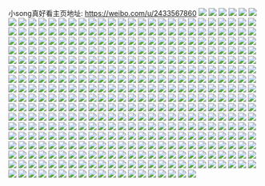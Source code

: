 小song真好看主页地址: https://weibo.com/u/2433567860 
![](https://wx4.sinaimg.cn/mw2000/910d4c74ly1h8vghjo3ozj20rp1dawn3.jpg) 
![](https://wx4.sinaimg.cn/mw2000/910d4c74ly1h8qt85nwzyj20yi22oqjt.jpg) 
![](https://wx4.sinaimg.cn/mw2000/910d4c74ly1h8hwy45hj5j22c03407wi.jpg) 
![](https://wx4.sinaimg.cn/mw2000/910d4c74ly1h8hwy50nb2j20u01hc7ib.jpg) 
![](https://wx4.sinaimg.cn/mw2000/910d4c74ly1h8hwy5wkp2j21ve2c07wh.jpg) 
![](https://wx4.sinaimg.cn/mw2000/910d4c74ly1h8hwy6nzyzj20u00u0tga.jpg) 
![](https://wx4.sinaimg.cn/mw2000/910d4c74ly1h89kej39gbj20u0140dqr.jpg) 
![](https://wx4.sinaimg.cn/mw2000/910d4c74ly1h89kejal6kj20u0140tkk.jpg) 
![](https://wx4.sinaimg.cn/mw2000/910d4c74ly1h89keinfu1j20tl0tlah4.jpg) 
![](https://wx4.sinaimg.cn/mw2000/910d4c74ly1h89keke8xaj20u00u078v.jpg) 
![](https://wx4.sinaimg.cn/mw2000/910d4c74ly1h89kel6mo1j20u01hcn7g.jpg) 
![](https://wx4.sinaimg.cn/mw2000/910d4c74ly1h89kekmgkkj20u0140qbp.jpg) 
![](https://wx4.sinaimg.cn/mw2000/910d4c74ly1h7t28ml4y3j21o02804qq.jpg) 
![](https://wx4.sinaimg.cn/mw2000/910d4c74ly1h7t28srlpij20x2183tgr.jpg) 
![](https://wx4.sinaimg.cn/mw2000/910d4c74ly1h7t28s87smj21011c1468.jpg) 
![](https://wx4.sinaimg.cn/mw2000/910d4c74ly1h6p0m0nxblj23402c0npe.jpg) 
![](https://wx4.sinaimg.cn/mw2000/910d4c74ly1h6p0mqz7sxj21o028044u.jpg) 
![](https://wx4.sinaimg.cn/mw2000/910d4c74ly1h6p0m3nf2zj22801o0khs.jpg) 
![](https://wx4.sinaimg.cn/mw2000/910d4c74ly1h6p0mev2v3j22802807wi.jpg) 
![](https://wx4.sinaimg.cn/mw2000/910d4c74ly1h6p0mlekmcj228028011l.jpg) 
![](https://wx4.sinaimg.cn/mw2000/910d4c74ly1h6p0p1eeflj2280280hdt.jpg) 
![](https://wx4.sinaimg.cn/mw2000/910d4c74ly1h6p0m26n54j22801o0gqh.jpg) 
![](https://wx4.sinaimg.cn/mw2000/910d4c74ly1h6p0q78rivj22801o0h10.jpg) 
![](https://wx4.sinaimg.cn/mw2000/910d4c74ly1h6p0lxyxbgj21zl1k07al.jpg) 
![](https://wx4.sinaimg.cn/mw2000/910d4c74ly1h6mr8j7i2yj23402c0qv6.jpg) 
![](https://wx4.sinaimg.cn/mw2000/910d4c74ly1h6mr8odmo3j23402c010b.jpg) 
![](https://wx4.sinaimg.cn/mw2000/910d4c74ly1h6mr8vpo0pj23402c0hdu.jpg) 
![](https://wx4.sinaimg.cn/mw2000/910d4c74ly1h6mr91i1fwj23402c07wi.jpg) 
![](https://wx4.sinaimg.cn/mw2000/910d4c74ly1h6mr9f8w2xj23402c0npe.jpg) 
![](https://wx4.sinaimg.cn/mw2000/910d4c74ly1h68qgdcmi9j21o0280kc5.jpg) 
![](https://wx4.sinaimg.cn/mw2000/910d4c74ly1h68qghb5e4j21o02801kx.jpg) 
![](https://wx4.sinaimg.cn/mw2000/910d4c74ly1h68qgmqb9mj21o0280q8e.jpg) 
![](https://wx4.sinaimg.cn/mw2000/910d4c74ly1h68qgcb8xcj20zk0zk13h.jpg) 
![](https://wx4.sinaimg.cn/mw2000/910d4c74ly1h6627ulrw9j21hc0u010m.jpg) 
![](https://wx4.sinaimg.cn/mw2000/910d4c74ly1h57t1ju9uaj20u0140wl4.jpg) 
![](https://wx4.sinaimg.cn/mw2000/910d4c74ly1h57t1l9qdyj20u014046s.jpg) 
![](https://wx4.sinaimg.cn/mw2000/910d4c74ly1h4r1t93vgfj21o01o0u0x.jpg) 
![](https://wx4.sinaimg.cn/mw2000/910d4c74ly1h4r1ta7v7vj21o0280hdt.jpg) 
![](https://wx4.sinaimg.cn/mw2000/910d4c74ly1h437hrrmp3j21400u07d6.jpg) 
![](https://wx4.sinaimg.cn/mw2000/910d4c74ly1h437hs5qj0j20u01hc7dr.jpg) 
![](https://wx4.sinaimg.cn/mw2000/910d4c74ly1h3xdksoufgj22c0340npe.jpg) 
![](https://wx4.sinaimg.cn/mw2000/910d4c74ly1h3xdku52jgj22c0340kjm.jpg) 
![](https://wx4.sinaimg.cn/mw2000/910d4c74ly1h3xdkun2k0j20pv0qddnu.jpg) 
![](https://wx4.sinaimg.cn/mw2000/910d4c74ly1h3xdkrd14oj223y35sx6r.jpg) 
![](https://wx4.sinaimg.cn/mw2000/910d4c74ly1h3mw8ogt7rj20u0140n5y.jpg) 
![](https://wx4.sinaimg.cn/mw2000/910d4c74ly1h3mw8oq6gjj20u0140gv0.jpg) 
![](https://wx4.sinaimg.cn/mw2000/910d4c74ly1h3mw8oxd0jj20u0140qbu.jpg) 
![](https://wx4.sinaimg.cn/mw2000/910d4c74ly1h3mw8p5t2cj20u0140grd.jpg) 
![](https://wx4.sinaimg.cn/mw2000/910d4c74ly1h3kp5egrpaj20u0140q7d.jpg) 
![](https://wx4.sinaimg.cn/mw2000/910d4c74ly1h3kp5eung2j20u00u0769.jpg) 
![](https://wx4.sinaimg.cn/mw2000/910d4c74ly1h2p83g5lqtj20tz17l438.jpg) 
![](https://wx4.sinaimg.cn/mw2000/910d4c74ly1h2bwr438taj22bu3407gb.jpg) 
![](https://wx4.sinaimg.cn/mw2000/910d4c74ly1h254oos4ajj20yi14u416.jpg) 
![](https://wx4.sinaimg.cn/mw2000/910d4c74ly1h225rk61o6j23402c0qv6.jpg) 
![](https://wx4.sinaimg.cn/mw2000/910d4c74ly1h225rlr8vjj22c0340b2b.jpg) 
![](https://wx4.sinaimg.cn/mw2000/910d4c74ly1h225rmwz9fj20u01hcnfe.jpg) 
![](https://wx4.sinaimg.cn/mw2000/910d4c74ly1h225rixmz3j20ne15kk1i.jpg) 
![](https://wx4.sinaimg.cn/mw2000/910d4c74ly1h1xfdlxwdaj20u01hcn5x.jpg) 
![](https://wx4.sinaimg.cn/mw2000/910d4c74ly1h1xfdw4k41j20tz0szteu.jpg) 
![](https://wx4.sinaimg.cn/mw2000/910d4c74ly1h1wpronq53j22by340x6p.jpg) 
![](https://wx4.sinaimg.cn/mw2000/910d4c74ly1h1wprq81agj22c0340u0x.jpg) 
![](https://wx4.sinaimg.cn/mw2000/910d4c74ly1h1wprt1hz9j22bz33xx6p.jpg) 
![](https://wx4.sinaimg.cn/mw2000/910d4c74ly1h1wprrxgdgj22c0340e83.jpg) 
![](https://wx4.sinaimg.cn/mw2000/910d4c74ly1h1unkgn3suj20jw0jwq41.jpg) 
![](https://wx4.sinaimg.cn/mw2000/910d4c74ly1h1qre9sklgj21o0280kjl.jpg) 
![](https://wx4.sinaimg.cn/mw2000/910d4c74ly1h1qreamoavj21o02807wh.jpg) 
![](https://wx4.sinaimg.cn/mw2000/910d4c74ly1h1qreb7r6tj21o02807wh.jpg) 
![](https://wx4.sinaimg.cn/mw2000/910d4c74ly1h1qrebsyy5j21o0280b29.jpg) 
![](https://wx4.sinaimg.cn/mw2000/910d4c74ly1h1qreckh3ij21o02807wh.jpg) 
![](https://wx4.sinaimg.cn/mw2000/910d4c74ly1h1qre92vkuj20zk0k0wjz.jpg) 
![](https://wx4.sinaimg.cn/mw2000/910d4c74ly1h1nnp6yy5aj20u01hc7ff.jpg) 
![](https://wx4.sinaimg.cn/mw2000/910d4c74ly1h1nnp7kvfij20tg1gck0q.jpg) 
![](https://wx4.sinaimg.cn/mw2000/910d4c74ly1h1nnp81bvej20u01hcwmu.jpg) 
![](https://wx4.sinaimg.cn/mw2000/910d4c74ly1h1nnp6lbznj20u01437bf.jpg) 
![](https://wx4.sinaimg.cn/mw2000/910d4c74ly1h1kygaswfgj22c02c0b29.jpg) 
![](https://wx4.sinaimg.cn/mw2000/910d4c74ly1h1hg98zqvfj21o0280b2a.jpg) 
![](https://wx4.sinaimg.cn/mw2000/910d4c74ly1h1hge8jkprj21o01o0axg.jpg) 
![](https://wx4.sinaimg.cn/mw2000/910d4c74ly1h105vzilg5j20yi22okjl.jpg) 
![](https://wx4.sinaimg.cn/mw2000/910d4c74ly1h105vxio72j20yi22okjl.jpg) 
![](https://wx4.sinaimg.cn/mw2000/910d4c74ly1h105yr6o29j20u01hcqcp.jpg) 
![](https://wx4.sinaimg.cn/mw2000/910d4c74ly1h0dzn3soalj20u01hcwlw.jpg) 
![](https://wx4.sinaimg.cn/mw2000/910d4c74ly1h0dzn390wzj21kw16o4qp.jpg) 
![](https://wx4.sinaimg.cn/mw2000/910d4c74ly1h0dzn6f1plj22hl340npe.jpg) 
![](https://wx4.sinaimg.cn/mw2000/910d4c74ly1h0dzn14go2j21ld2v2tty.jpg) 
![](https://wx4.sinaimg.cn/mw2000/910d4c74ly1gxchm1k0tmj21o0280e81.jpg) 
![](https://wx4.sinaimg.cn/mw2000/910d4c74ly1gxchm369imj21o0280b29.jpg) 
![](https://wx4.sinaimg.cn/mw2000/910d4c74ly1gxchm56lexj21o0280hdt.jpg) 
![](https://wx4.sinaimg.cn/mw2000/910d4c74ly1gxchmd22qmj22c02vze84.jpg) 
![](https://wx4.sinaimg.cn/mw2000/910d4c74ly1gwsjons0ngj21o0280kjl.jpg) 
![](https://wx4.sinaimg.cn/mw2000/910d4c74ly1gwsjop01k3j20n70iotbb.jpg) 
![](https://wx4.sinaimg.cn/mw2000/910d4c74ly1gwsjoymoofj21o0280x6p.jpg) 
![](https://wx4.sinaimg.cn/mw2000/910d4c74ly1gwsjp9besaj21o02804qq.jpg) 
![](https://wx4.sinaimg.cn/mw2000/910d4c74ly1gwsjogm2bjj21122d1qhy.jpg) 
![](https://wx4.sinaimg.cn/mw2000/910d4c74ly1gwrma60vw2j22c03407sg.jpg) 
![](https://wx4.sinaimg.cn/mw2000/910d4c74ly1gwn5o3jngjj22c0340hdu.jpg) 
![](https://wx4.sinaimg.cn/mw2000/910d4c74ly1gwn5ohj27fj23402c0x6q.jpg) 
![](https://wx4.sinaimg.cn/mw2000/910d4c74ly1gwn5own6hij20mi0u0th6.jpg) 
![](https://wx4.sinaimg.cn/mw2000/910d4c74ly1gwn5oejqcpj22c0340npg.jpg) 
![](https://wx4.sinaimg.cn/mw2000/910d4c74ly1gwn5o0co6hj22c0340x6s.jpg) 
![](https://wx4.sinaimg.cn/mw2000/910d4c74ly1gwn5o87xobj22c0340x6r.jpg) 
![](https://wx4.sinaimg.cn/mw2000/910d4c74ly1gwkalrrkd5j20u0140453.jpg) 
![](https://wx4.sinaimg.cn/mw2000/910d4c74ly1gwa37vy91hj21o0280u0x.jpg) 
![](https://wx4.sinaimg.cn/mw2000/910d4c74ly1gwa37y3vr2j21o0280e81.jpg) 
![](https://wx4.sinaimg.cn/mw2000/910d4c74ly1gw5kp0nadzj23402c0npe.jpg) 
![](https://wx4.sinaimg.cn/mw2000/910d4c74ly1gw0tajjpo0j21c61ehkb2.jpg) 
![](https://wx4.sinaimg.cn/mw2000/910d4c74ly1gvyooj9xz1j23402byhdw.jpg) 
![](https://wx4.sinaimg.cn/mw2000/910d4c74ly1gvyooeo2xtj21400u0do6.jpg) 
![](https://wx4.sinaimg.cn/mw2000/910d4c74ly1gvyootm2dbj21ae1cix0s.jpg) 
![](https://wx4.sinaimg.cn/mw2000/910d4c74ly1gvyoosx2esj22dc1jkx6p.jpg) 
![](https://wx4.sinaimg.cn/mw2000/910d4c74ly1gvyoomftz9j23401r0npe.jpg) 
![](https://wx4.sinaimg.cn/mw2000/910d4c74ly1gvyoor10hgj21r03404qq.jpg) 
![](https://wx4.sinaimg.cn/mw2000/002EH0awly1gvjf8z4c6cj61400u0jy402.jpg) 
![](https://wx4.sinaimg.cn/mw2000/002EH0awly1gvjf8zmacyj61400u0tis02.jpg) 
![](https://wx4.sinaimg.cn/mw2000/002EH0awgy1guv8wsorvuj637k4tcqv902.jpg) 
![](https://wx4.sinaimg.cn/mw2000/002EH0awgy1guv8wwd53kj637k4tce8402.jpg) 
![](https://wx4.sinaimg.cn/mw2000/002EH0awgy1guv5n2q2nlj634022onpd02.jpg) 
![](https://wx4.sinaimg.cn/mw2000/002EH0awgy1guv5n3sqx7j634022onpe02.jpg) 
![](https://wx4.sinaimg.cn/mw2000/002EH0awly1gut1ibnr02j63402c0u0x02.jpg) 
![](https://wx4.sinaimg.cn/mw2000/002EH0awly1gut1ift52jj62c0340b2902.jpg) 
![](https://wx4.sinaimg.cn/mw2000/910d4c74ly1gupv9kfzufj2280280b2b.jpg) 
![](https://wx4.sinaimg.cn/mw2000/002EH0awly1gupv9y1ec7j62c03407wi02.jpg) 
![](https://wx4.sinaimg.cn/mw2000/002EH0awly1gupv9r1u7ej61fg1wie8202.jpg) 
![](https://wx4.sinaimg.cn/mw2000/002EH0awly1gupv9sjunwj61ky35su0402.jpg) 
![](https://wx4.sinaimg.cn/mw2000/002EH0awly1guijjv56y4j60u01407db02.jpg) 
![](https://wx4.sinaimg.cn/mw2000/002EH0awly1guhn9scqafj61900u0wqm02.jpg) 
![](https://wx4.sinaimg.cn/mw2000/002EH0awly1guhn9yomdxj61900u0wqt02.jpg) 
![](https://wx4.sinaimg.cn/mw2000/002EH0awly1guhn9p7yl5j63402c07wi02.jpg) 
![](https://wx4.sinaimg.cn/mw2000/910d4c74ly1guhn9qz773j23402c0hdt.jpg) 
![](https://wx4.sinaimg.cn/mw2000/002EH0awly1guahwuhv12j60u0140n4x02.jpg) 
![](https://wx4.sinaimg.cn/mw2000/002EH0awly1guahwuvykhj61400u0n2902.jpg) 
![](https://wx4.sinaimg.cn/mw2000/002EH0awly1guahwtyicnj60u0140ths02.jpg) 
![](https://wx4.sinaimg.cn/mw2000/910d4c74ly1gtyixikjxvj20u01hcgwx.jpg) 
![](https://wx4.sinaimg.cn/mw2000/910d4c74ly1gtnblgiqvgj21oq280b29.jpg) 
![](https://wx4.sinaimg.cn/mw2000/910d4c74ly1gtnbljb6xzj21o02801ky.jpg) 
![](https://wx4.sinaimg.cn/mw2000/910d4c74ly1gshscg9bwhj20u0140gtu.jpg) 
![](https://wx4.sinaimg.cn/mw2000/910d4c74ly1gshsce8axrj20u014047k.jpg) 
![](https://wx4.sinaimg.cn/mw2000/910d4c74ly1gshscfwk7yj21u0280e81.jpg) 
![](https://wx4.sinaimg.cn/mw2000/910d4c74ly1gsfsmpaq50j20u00u0dyg.jpg) 
![](https://wx4.sinaimg.cn/mw2000/910d4c74ly1gsfsmr7867j21o0280x6t.jpg) 
![](https://wx4.sinaimg.cn/mw2000/910d4c74ly1gsfsmocn6dj22c03404qs.jpg) 
![](https://wx4.sinaimg.cn/mw2000/910d4c74ly1gsfsmruqdhj22801o0b29.jpg) 
![](https://wx4.sinaimg.cn/mw2000/910d4c74ly1gs770ez7avj23402c04r1.jpg) 
![](https://wx4.sinaimg.cn/mw2000/910d4c74ly1gs7705j4xhj22c0340he1.jpg) 
![](https://wx4.sinaimg.cn/mw2000/910d4c74ly1gs77001i1ej22c03407wk.jpg) 
![](https://wx4.sinaimg.cn/mw2000/910d4c74ly1gs7701q6wcj22c03404qr.jpg) 
![](https://wx4.sinaimg.cn/mw2000/910d4c74ly1gs770892yqj22c0340e83.jpg) 
![](https://wx4.sinaimg.cn/mw2000/910d4c74ly1gs770gxcjsj22c03407wj.jpg) 
![](https://wx4.sinaimg.cn/mw2000/910d4c74ly1gq0kijmmtnj22801o0qv5.jpg) 
![](https://wx4.sinaimg.cn/mw2000/910d4c74ly1gq0kikn2wqj210j186tgy.jpg) 
![](https://wx4.sinaimg.cn/mw2000/910d4c74ly1gq0kilm8lvj23402c0qv5.jpg) 
![](https://wx4.sinaimg.cn/mw2000/910d4c74ly1gq0kiosj8nj22c0340qv8.jpg) 
![](https://wx4.sinaimg.cn/mw2000/910d4c74ly1gpq6z6vx68j223u35snij.jpg) 
![](https://wx4.sinaimg.cn/mw2000/910d4c74ly1gpq6z6eatoj223u35sh7d.jpg) 
![](https://wx4.sinaimg.cn/mw2000/910d4c74ly1gp2hny1522j20tz0tstgn.jpg) 
![](https://wx4.sinaimg.cn/mw2000/910d4c74ly1gp2hnydzlyj20tz0ugwoh.jpg) 
![](https://wx4.sinaimg.cn/mw2000/910d4c74ly1gp2hnyxwcaj20pm11ngup.jpg) 
![](https://wx4.sinaimg.cn/mw2000/910d4c74ly1gp2hnvrja0j21400u0at7.jpg) 
![](https://wx4.sinaimg.cn/mw2000/910d4c74ly1gp2hnvab16j20u0140grt.jpg) 
![](https://wx4.sinaimg.cn/mw2000/910d4c74ly1gp2hnw9ah7j21400u0ttu.jpg) 
![](https://wx4.sinaimg.cn/mw2000/910d4c74ly1gp2hpnksccj21900u0afk.jpg) 
![](https://wx4.sinaimg.cn/mw2000/910d4c74ly1gp2hrstqexj21900u0qah.jpg) 
![](https://wx4.sinaimg.cn/mw2000/910d4c74ly1gp2htaaj3yj21400u0dug.jpg) 
![](https://wx4.sinaimg.cn/mw2000/910d4c74ly1gmdagko60pj21s02dchdt.jpg) 
![](https://wx4.sinaimg.cn/mw2000/910d4c74ly1gmdagj7dmwj225y1qwkjl.jpg) 
![](https://wx4.sinaimg.cn/mw2000/910d4c74ly1gmdaglwjyej21s02dce81.jpg) 
![](https://wx4.sinaimg.cn/mw2000/910d4c74ly1gmdagmd2krj20yi0ze140.jpg) 
![](https://wx4.sinaimg.cn/mw2000/910d4c74ly1ghlvg9ih5rj21z41hcb2a.jpg) 
![](https://wx4.sinaimg.cn/mw2000/910d4c74ly1ghlvgavn11j21z41hckjm.jpg) 
![](https://wx4.sinaimg.cn/mw2000/910d4c74ly1ghlvgc4y2rj21z41hckjm.jpg) 
![](https://wx4.sinaimg.cn/mw2000/910d4c74ly1ghlvge2dplj21z41hckjm.jpg) 
![](https://wx4.sinaimg.cn/mw2000/910d4c74ly1gh4qx0bltoj21q91q9dso.jpg) 
![](https://wx4.sinaimg.cn/mw2000/910d4c74ly1ggwov3zkeqj22801o0kjl.jpg) 
![](https://wx4.sinaimg.cn/mw2000/910d4c74ly1ge8qs3awn6j21ie20inpd.jpg) 
![](https://wx4.sinaimg.cn/mw2000/910d4c74ly1ge8qs5wmlaj21ix218u0y.jpg) 
![](https://wx4.sinaimg.cn/mw2000/910d4c74ly1ge8qs0s13oj21o0280b2b.jpg) 
![](https://wx4.sinaimg.cn/mw2000/910d4c74ly1ge8qs7xu1gj21iu216qv5.jpg) 
![](https://wx4.sinaimg.cn/mw2000/910d4c74ly1gdsjinfl5fj22c0340u0x.jpg) 
![](https://wx4.sinaimg.cn/mw2000/910d4c74ly1gdsjimpzo9j21a61be4qp.jpg) 
![](https://wx4.sinaimg.cn/mw2000/910d4c74ly1gdsjiow7hoj23402c0b2a.jpg) 
![](https://wx4.sinaimg.cn/mw2000/910d4c74ly1gdsjiqtga1j21u92igb29.jpg) 
![](https://wx4.sinaimg.cn/mw2000/910d4c74ly1gdsjipspn8j22c0340qv6.jpg) 
![](https://wx4.sinaimg.cn/mw2000/910d4c74ly1gdsjilvpplj21o0298kjm.jpg) 
![](https://wx4.sinaimg.cn/mw2000/910d4c74ly1gdp2sf9kbrj225s1mchdt.jpg) 
![](https://wx4.sinaimg.cn/mw2000/910d4c74ly1gdp2sdjliej21hc1z44qr.jpg) 
![](https://wx4.sinaimg.cn/mw2000/910d4c74ly1gdp2si92ppj21hc1z41kz.jpg) 
![](https://wx4.sinaimg.cn/mw2000/910d4c74ly1gdp2slsl76j21z41hc1kz.jpg) 
![](https://wx4.sinaimg.cn/mw2000/910d4c74ly1gah2yv546aj22801o0qv5.jpg) 
![](https://wx4.sinaimg.cn/mw2000/910d4c74ly1gah2yx1wezj22801o0b2a.jpg) 
![](https://wx4.sinaimg.cn/mw2000/910d4c74ly1gah2ytm1afj22801o0npe.jpg) 
![](https://wx4.sinaimg.cn/mw2000/910d4c74ly1gah2z7c5mpj21z41hcu0x.jpg) 
![](https://wx4.sinaimg.cn/mw2000/910d4c74ly1gah2zbxy93j22c02c0h0b.jpg) 
![](https://wx4.sinaimg.cn/mw2000/910d4c74ly1gah2zale46j21hc1z4npd.jpg) 
![](https://wx4.sinaimg.cn/mw2000/910d4c74ly1gah2zevonij21o0190kjm.jpg) 
![](https://wx4.sinaimg.cn/mw2000/910d4c74ly1gah2zgl2ngj21o0190kjm.jpg) 
![](https://wx4.sinaimg.cn/mw2000/910d4c74ly1gah2zhslgvj21o0190kjm.jpg) 
![](https://wx4.sinaimg.cn/mw2000/910d4c74ly1gae4h3pvpyj21z41hcqv6.jpg) 
![](https://wx4.sinaimg.cn/mw2000/910d4c74ly1gae4h4zkwxj21z41hcu0y.jpg) 
![](https://wx4.sinaimg.cn/mw2000/910d4c74ly1gae4h6d81dj21z41hcx6q.jpg) 
![](https://wx4.sinaimg.cn/mw2000/910d4c74ly1gae4h2p20mj22801o04qr.jpg) 
![](https://wx4.sinaimg.cn/mw2000/910d4c74ly1g9ododvbxmj21mb25qb29.jpg) 
![](https://wx4.sinaimg.cn/mw2000/910d4c74ly1g9odod3s0hj21fu25rb15.jpg) 
![](https://wx4.sinaimg.cn/mw2000/910d4c74ly1g9odob1xenj21o0280u0x.jpg) 
![](https://wx4.sinaimg.cn/mw2000/910d4c74ly1g9odobzihjj20tu0tdki4.jpg) 
![](https://wx4.sinaimg.cn/mw2000/910d4c74ly1g9mpm63dyzj22801o0qv6.jpg) 
![](https://wx4.sinaimg.cn/mw2000/910d4c74ly1g9mpnc842oj21o0280hdu.jpg) 
![](https://wx4.sinaimg.cn/mw2000/910d4c74ly1g9mpn8h5f5j22801o0u0y.jpg) 
![](https://wx4.sinaimg.cn/mw2000/910d4c74ly1g9mpmanblrj22801o07wi.jpg) 
![](https://wx4.sinaimg.cn/mw2000/910d4c74ly1g9mpm16h8bj21mc25sx6p.jpg) 
![](https://wx4.sinaimg.cn/mw2000/910d4c74ly1g9mpmwekt4j22801o0qv5.jpg) 
![](https://wx4.sinaimg.cn/mw2000/910d4c74ly1g9mpmywsgkj22801o0e82.jpg) 
![](https://wx4.sinaimg.cn/mw2000/910d4c74ly1g9mpn51mj1j21o0280kjn.jpg) 
![](https://wx4.sinaimg.cn/mw2000/910d4c74ly1g9mpniizxgj22801o07wi.jpg) 
![](https://wx4.sinaimg.cn/mw2000/910d4c74gy1g9gi064h5bj20io0te43v.jpg) 
![](https://wx4.sinaimg.cn/mw2000/910d4c74gy1g9ghzg071dj21hc0u0n8p.jpg) 
![](https://wx4.sinaimg.cn/mw2000/910d4c74gy1g9ghy792mbj21400u016p.jpg) 
![](https://wx4.sinaimg.cn/mw2000/910d4c74gy1g9ghy6ivj7j21400u0k4r.jpg) 
![](https://wx4.sinaimg.cn/mw2000/910d4c74gy1g961ujvsu0j22801o04qq.jpg) 
![](https://wx4.sinaimg.cn/mw2000/910d4c74gy1g961uldqksj22801o0kjm.jpg) 
![](https://wx4.sinaimg.cn/mw2000/910d4c74gy1g961umexdoj22801o0kjm.jpg) 
![](https://wx4.sinaimg.cn/mw2000/910d4c74gy1g961uiwwotj20u00u0npd.jpg) 
![](https://wx4.sinaimg.cn/mw2000/910d4c74ly1g8uxwh0txcj21o0280hdt.jpg) 
![](https://wx4.sinaimg.cn/mw2000/910d4c74ly1g8uxwi6lvqj21o02807wh.jpg) 
![](https://wx4.sinaimg.cn/mw2000/910d4c74ly1g7nqndc2vmj20u0140akk.jpg) 
![](https://wx4.sinaimg.cn/mw2000/910d4c74ly1g7nqndnfrdj20u0140qg6.jpg) 
![](https://wx4.sinaimg.cn/mw2000/910d4c74ly1g7nqne6233j20u0140k3f.jpg) 
![](https://wx4.sinaimg.cn/mw2000/910d4c74ly1g7nqncvjoej20u00tb7be.jpg) 
![](https://wx4.sinaimg.cn/mw2000/910d4c74gy1g7hunql07gj22801o0e82.jpg) 
![](https://wx4.sinaimg.cn/mw2000/910d4c74gy1g7hunns43aj22801o0hdu.jpg) 
![](https://wx4.sinaimg.cn/mw2000/910d4c74gy1g7hunp39f7j22801o0e82.jpg) 
![](https://wx4.sinaimg.cn/mw2000/910d4c74gy1g7hunr00w8j20u00ssta5.jpg) 
![](https://wx4.sinaimg.cn/mw2000/910d4c74gy1g7hunr9bnrj20u00u0gmh.jpg) 
![](https://wx4.sinaimg.cn/mw2000/910d4c74gy1g7hunrjfrej20u00u0js2.jpg) 
![](https://wx4.sinaimg.cn/mw2000/910d4c74gy1g6tkkw2510j241j2p1npe.jpg) 
![](https://wx4.sinaimg.cn/mw2000/910d4c74gy1g6tkkuf65hj22oe40m4qq.jpg) 
![](https://wx4.sinaimg.cn/mw2000/910d4c74gy1g6tkkxoefqj22tc480kjm.jpg) 
![](https://wx4.sinaimg.cn/mw2000/910d4c74gy1g6tkkz8d9oj22tc480npe.jpg) 
![](https://wx4.sinaimg.cn/mw2000/910d4c74ly1g4snirhkydj226i26i4jj.jpg) 
![](https://wx4.sinaimg.cn/mw2000/910d4c74ly1g4sniqsv4ej20rs15ok0k.jpg) 
![](https://wx4.sinaimg.cn/mw2000/910d4c74ly1g4snit1yerj21s32o54qq.jpg) 
![](https://wx4.sinaimg.cn/mw2000/910d4c74ly1g4sniuyhxoj21s32o5npe.jpg) 
![](https://wx4.sinaimg.cn/mw2000/910d4c74gy1g3z7j7lctvj20go0cit9x.jpg) 
![](https://wx4.sinaimg.cn/mw2000/910d4c74gy1g3xpml0m54j20ew0di758.jpg) 
![](https://wx4.sinaimg.cn/mw2000/910d4c74gy1g3ep8e95d8j21oh1nu7vc.jpg) 
![](https://wx4.sinaimg.cn/mw2000/910d4c74gy1g3ep8esdpsj21ud1sk1kx.jpg) 
![](https://wx4.sinaimg.cn/mw2000/910d4c74gy1g3bl2srm9vj21o0280qv5.jpg) 
![](https://wx4.sinaimg.cn/mw2000/910d4c74gy1g3bl2vhe7ej21lu2544qq.jpg) 
![](https://wx4.sinaimg.cn/mw2000/910d4c74gy1g2yx5aszp7j21400u0ar4.jpg) 
![](https://wx4.sinaimg.cn/mw2000/910d4c74gy1g2yx4bqky0j21400u0dkg.jpg) 
![](https://wx4.sinaimg.cn/mw2000/910d4c74gy1g2yx4aedndj21hc0u0wxn.jpg) 
![](https://wx4.sinaimg.cn/mw2000/910d4c74gy1g2yx4ddjdoj20u00u0q7b.jpg) 
![](https://wx4.sinaimg.cn/mw2000/910d4c74gy1g2yxcim4pzj20u00vbal0.jpg) 
![](https://wx4.sinaimg.cn/mw2000/910d4c74gy1g2yx69gb52j20u00u0wik.jpg) 
![](https://wx4.sinaimg.cn/mw2000/910d4c74gy1g2yx5sbk8xj21400u0n4e.jpg) 
![](https://wx4.sinaimg.cn/mw2000/910d4c74gy1g2yx42gzmyj20u04zxkjl.jpg) 
![](https://wx4.sinaimg.cn/mw2000/910d4c74gy1g2yx609oo5j20u00u0n2q.jpg) 
![](https://wx4.sinaimg.cn/mw2000/910d4c74gy1g22d1dqvy0j20xj1hdax8.jpg) 
![](https://wx4.sinaimg.cn/mw2000/910d4c74gy1g22d1des43j21nu1nuu0x.jpg) 
![](https://wx4.sinaimg.cn/mw2000/910d4c74gy1g1zyxxse3mj21b11n24ay.jpg) 
![](https://wx4.sinaimg.cn/mw2000/910d4c74gy1g1zyxydnb3j21o02801ky.jpg) 
![](https://wx4.sinaimg.cn/mw2000/910d4c74gy1g1zyyg91fgj20k00jjwhd.jpg) 
![](https://wx4.sinaimg.cn/mw2000/910d4c74gy1g1m9mxo6qbj21c01vzhdt.jpg) 
![](https://wx4.sinaimg.cn/mw2000/910d4c74gy1g1m9my7b2ij21bz1vzhdt.jpg) 
![](https://wx4.sinaimg.cn/mw2000/910d4c74gy1g1d5hjytrcj22c03407wh.jpg) 
![](https://wx4.sinaimg.cn/mw2000/910d4c74gy1g1d5hg0hn2j21hc0u0aq3.jpg) 
![](https://wx4.sinaimg.cn/mw2000/910d4c74gy1g1d5hh3j48j22c02c0npd.jpg) 
![](https://wx4.sinaimg.cn/mw2000/910d4c74gy1g1d5giw4bij21d92yo1ky.jpg) 
![](https://wx4.sinaimg.cn/mw2000/910d4c74gy1g1d5ggp8qqj21e037fkjl.jpg) 
![](https://wx4.sinaimg.cn/mw2000/910d4c74gy1g1d5gjpktkj21d92yokjm.jpg) 
![](https://wx4.sinaimg.cn/mw2000/910d4c74gy1g1d5ghvhcmj21e03wl1kz.jpg) 
![](https://wx4.sinaimg.cn/mw2000/910d4c74gy1g1d5hivmb2j22c02c0u0x.jpg) 
![](https://wx4.sinaimg.cn/mw2000/910d4c74gy1g1d5gh6dbrj21e03wlu0x.jpg) 
![](https://wx4.sinaimg.cn/mw2000/910d4c74gy1g19dggsafbj21o027vkin.jpg) 
![](https://wx4.sinaimg.cn/mw2000/910d4c74gy1g19dgg28n4j21o027vx2p.jpg) 
![](https://wx4.sinaimg.cn/mw2000/910d4c74gy1g19dghnuybj21o027v1kx.jpg) 
![](https://wx4.sinaimg.cn/mw2000/910d4c74gy1g19dgif3zmj20u00u0ag4.jpg) 
![](https://wx4.sinaimg.cn/mw2000/910d4c74gy1g1075r9sqqj21o027vhdt.jpg) 
![](https://wx4.sinaimg.cn/mw2000/910d4c74gy1g1075rtghqj21o027vhdt.jpg) 
![](https://wx4.sinaimg.cn/mw2000/910d4c74gy1g1075qp7byj21o027vhdt.jpg) 
![](https://wx4.sinaimg.cn/mw2000/910d4c74gy1g1075so1dgj21o027uu0x.jpg) 
![](https://wx4.sinaimg.cn/mw2000/910d4c74ly1g0noyxznzej20u01934br.jpg) 
![](https://wx4.sinaimg.cn/mw2000/910d4c74ly1g0nnv3jyzzj21400u0drg.jpg) 
![](https://wx4.sinaimg.cn/mw2000/910d4c74ly1g0nnv2zdqsj21400u0q9p.jpg) 
![](https://wx4.sinaimg.cn/mw2000/910d4c74ly1g0nnv3adj4j21400u0wky.jpg) 
![](https://wx4.sinaimg.cn/mw2000/910d4c74ly1g0nnv2p8bgj20u0280at8.jpg) 
![](https://wx4.sinaimg.cn/mw2000/910d4c74ly1g0nnv44c9rj20u0190ahf.jpg) 
![](https://wx4.sinaimg.cn/mw2000/910d4c74ly1g0mwrrffh1j21900u07am.jpg) 
![](https://wx4.sinaimg.cn/mw2000/910d4c74ly1g0mwr4ap5ej20on0p842t.jpg) 
![](https://wx4.sinaimg.cn/mw2000/910d4c74ly1g0mwrvcm3yj21400u0n7d.jpg) 
![](https://wx4.sinaimg.cn/mw2000/910d4c74ly1g0mwrq6ngvj20u0140ala.jpg) 
![](https://wx4.sinaimg.cn/mw2000/910d4c74ly1g0mwrtf25kj213x0u0wp7.jpg) 
![](https://wx4.sinaimg.cn/mw2000/910d4c74ly1g0mwrqmu32j21400u07e5.jpg) 
![](https://wx4.sinaimg.cn/mw2000/910d4c74ly1g0mwr2fu4hj20u0140wna.jpg) 
![](https://wx4.sinaimg.cn/mw2000/910d4c74ly1g0mwuh0k89j20u03iu7wh.jpg) 
![](https://wx4.sinaimg.cn/mw2000/910d4c74ly1g0mwrxpdm8j21400u0151.jpg) 
![](https://wx4.sinaimg.cn/mw2000/910d4c74ly1fzw08yoc9gj21z41hfe82.jpg) 
![](https://wx4.sinaimg.cn/mw2000/910d4c74ly1fzw09031yzj21z41hf7wi.jpg) 
![](https://wx4.sinaimg.cn/mw2000/910d4c74ly1fzw091ub2yj21z41hf7wi.jpg) 
![](https://wx4.sinaimg.cn/mw2000/910d4c74ly1fzw08x4izrj21hf1z4b2a.jpg) 
![](https://wx4.sinaimg.cn/mw2000/910d4c74ly1fz2x7f6ucbj20rs15onap.jpg) 
![](https://wx4.sinaimg.cn/mw2000/910d4c74ly1fz2x7fv042j20ty13sgu6.jpg) 
![](https://wx4.sinaimg.cn/mw2000/910d4c74ly1fz2x7gd4dgj20ty10c7bl.jpg) 
![](https://wx4.sinaimg.cn/mw2000/910d4c74ly1fz2x7g4rjmj20ty14in6o.jpg) 
![](https://wx4.sinaimg.cn/mw2000/910d4c74ly1fz0s6ycamdj227z1o0npd.jpg) 
![](https://wx4.sinaimg.cn/mw2000/910d4c74ly1fz0s6zsyjdj215o1jk7wh.jpg) 
![](https://wx4.sinaimg.cn/mw2000/910d4c74ly1fz0s7b4zmtj227v1o0b29.jpg) 
![](https://wx4.sinaimg.cn/mw2000/910d4c74ly1fz0s74jpz9j21jk15oqv5.jpg) 
![](https://wx4.sinaimg.cn/mw2000/910d4c74ly1fz0s7adr0cj23282aob2a.jpg) 
![](https://wx4.sinaimg.cn/mw2000/910d4c74ly1fz0s6s5hmvj21jk15o7wh.jpg) 
![](https://wx4.sinaimg.cn/mw2000/910d4c74ly1fz0s7by5duj227z1o0x6p.jpg) 
![](https://wx4.sinaimg.cn/mw2000/910d4c74ly1fz0s7cajvcj213513twr5.jpg) 
![](https://wx4.sinaimg.cn/mw2000/910d4c74ly1fz0s7dceeej227z1o0kjl.jpg) 
![](https://wx4.sinaimg.cn/mw2000/910d4c74ly1fyyk81cfhjj227v1o0hdt.jpg) 
![](https://wx4.sinaimg.cn/mw2000/910d4c74ly1fyyk7z7tfcj227z1o04qq.jpg) 
![](https://wx4.sinaimg.cn/mw2000/910d4c74ly1fyyk82j7oij20u00u0q9w.jpg) 
![](https://wx4.sinaimg.cn/mw2000/910d4c74ly1fyyk83ypxrj227v1o0qv5.jpg) 
![](https://wx4.sinaimg.cn/mw2000/910d4c74ly1fyw6a708s0j20qp0zitgo.jpg) 
![](https://wx4.sinaimg.cn/mw2000/910d4c74ly1fyw6a6ter2j20qp0zijz4.jpg) 
![](https://wx4.sinaimg.cn/mw2000/910d4c74ly1fyw6a7ck4xj20zi0qpwmo.jpg) 
![](https://wx4.sinaimg.cn/mw2000/910d4c74ly1fyw6a7y4p4j215k0qo7hd.jpg) 
![](https://wx4.sinaimg.cn/mw2000/910d4c74ly1fyj9vo5iogj20qp0zkgv4.jpg) 
![](https://wx4.sinaimg.cn/mw2000/910d4c74ly1fyj9vnizk5j20qp0zk7cw.jpg) 
![](https://wx4.sinaimg.cn/mw2000/910d4c74ly1fyj9vnuprij20qp0zkwoz.jpg) 
![](https://wx4.sinaimg.cn/mw2000/910d4c74ly1fyj9voitvdj20zk0qpaj6.jpg) 
![](https://wx4.sinaimg.cn/mw2000/910d4c74ly1fygn74lwi4j21o0280qv6.jpg) 
![](https://wx4.sinaimg.cn/mw2000/910d4c74ly1fygn71mvy4j21o0280qv6.jpg) 
![](https://wx4.sinaimg.cn/mw2000/910d4c74ly1fygn76qqasj21o02807wi.jpg) 
![](https://wx4.sinaimg.cn/mw2000/910d4c74ly1fygn78yd4zj21o0280x6p.jpg) 
![](https://wx4.sinaimg.cn/mw2000/910d4c74ly1fygn8ny530j22c02c0nmw.jpg) 
![](https://wx4.sinaimg.cn/mw2000/910d4c74ly1fygn7mkcc6j22c0340e83.jpg) 
![](https://wx4.sinaimg.cn/mw2000/910d4c74ly1fygn7e03r7j22c02c04qp.jpg) 
![](https://wx4.sinaimg.cn/mw2000/910d4c74ly1fygn7g2a4gj23402c0b29.jpg) 
![](https://wx4.sinaimg.cn/mw2000/910d4c74ly1fygn7jeoh5j22c0340qv6.jpg) 
![](https://wx4.sinaimg.cn/mw2000/910d4c74ly1fy7kyh527lj227v1o01kx.jpg) 
![](https://wx4.sinaimg.cn/mw2000/910d4c74ly1fy7kyhy6dlj227v1o0b1m.jpg) 
![](https://wx4.sinaimg.cn/mw2000/910d4c74ly1fy7kyiq5daj227v1o0aty.jpg) 
![](https://wx4.sinaimg.cn/mw2000/910d4c74ly1fy7kyjjcdzj227v1o0az4.jpg) 
![](https://wx4.sinaimg.cn/mw2000/910d4c74ly1fy3c40pn33j227v1o0hdt.jpg) 
![](https://wx4.sinaimg.cn/mw2000/910d4c74ly1fy3c3zrpavj227v1o0e81.jpg) 
![](https://wx4.sinaimg.cn/mw2000/910d4c74ly1fy3c41lnd9j227v1o07wh.jpg) 
![](https://wx4.sinaimg.cn/mw2000/910d4c74ly1fy3c42fy6kj227v1o07wh.jpg) 
![](https://wx4.sinaimg.cn/mw2000/910d4c74ly1fy3c43ycodj22c02c0khq.jpg) 
![](https://wx4.sinaimg.cn/mw2000/910d4c74ly1fxqj8u1dabj227v1o0kjl.jpg) 
![](https://wx4.sinaimg.cn/mw2000/910d4c74ly1fxqj8vulfjj227v1o0npd.jpg) 
![](https://wx4.sinaimg.cn/mw2000/910d4c74ly1fxqj8rp7mzj227v1o0kjl.jpg) 
![](https://wx4.sinaimg.cn/mw2000/910d4c74ly1fxqj8xp5xsj227v1o0b29.jpg) 
![](https://wx4.sinaimg.cn/mw2000/910d4c74ly1fxqjc4p28nj21w02io4qr.jpg) 
![](https://wx4.sinaimg.cn/mw2000/910d4c74ly1fxqj8zbzhtj227v1o0hdt.jpg) 
![](https://wx4.sinaimg.cn/mw2000/910d4c74ly1fxqj90w1yej22c02c0h3e.jpg) 
![](https://wx4.sinaimg.cn/mw2000/910d4c74ly1fxqj92ax77j22c02c0ajo.jpg) 
![](https://wx4.sinaimg.cn/mw2000/910d4c74ly1fxqjc252f0j21o027vx6p.jpg) 
![](https://wx4.sinaimg.cn/mw2000/910d4c74gy1fxjnf4x6bfj21e0460b2a.jpg) 
![](https://wx4.sinaimg.cn/mw2000/910d4c74gy1fxjneyyv1rj226i26ikjm.jpg) 
![](https://wx4.sinaimg.cn/mw2000/910d4c74gy1fxjnfay81lj21e06leb2c.jpg) 
![](https://wx4.sinaimg.cn/mw2000/910d4c74gy1fxjnewtdepj21o027vkjl.jpg) 
![](https://wx4.sinaimg.cn/mw2000/910d4c74gy1fxjnfbn8o3j20ty0u2448.jpg) 
![](https://wx4.sinaimg.cn/mw2000/910d4c74gy1fxjniap1bzj21o027vnpd.jpg) 
![](https://wx4.sinaimg.cn/mw2000/910d4c74gy1fxjnfh3qvsj218g839npi.jpg) 
![](https://wx4.sinaimg.cn/mw2000/910d4c74gy1fxjnf73hd8j21e064u1kz.jpg) 
![](https://wx4.sinaimg.cn/mw2000/910d4c74gy1fxjnf30feuj21db7afx6s.jpg) 
![](https://wx4.sinaimg.cn/mw2000/910d4c74ly1fxdmwym8xfj20u01hcwsj.jpg) 
![](https://wx4.sinaimg.cn/mw2000/910d4c74ly1fxdmwxe0wpj235s1hqhdu.jpg) 
![](https://wx4.sinaimg.cn/mw2000/910d4c74ly1fxdmwrnandj22c0340b2a.jpg) 
![](https://wx4.sinaimg.cn/mw2000/910d4c74ly1fxdmwtuyuzj23402c0npd.jpg) 
![](https://wx4.sinaimg.cn/mw2000/910d4c74ly1fxceevotlcj22io1w07wi.jpg) 
![](https://wx4.sinaimg.cn/mw2000/910d4c74ly1fx4f0obourj21o02801ky.jpg) 
![](https://wx4.sinaimg.cn/mw2000/910d4c74gy1fwxp38jqilj21o027ve81.jpg) 
![](https://wx4.sinaimg.cn/mw2000/910d4c74gy1fwxp3ae8wwj21o027vkjl.jpg) 
![](https://wx4.sinaimg.cn/mw2000/910d4c74gy1fwxp36664aj21o027vhdt.jpg) 
![](https://wx4.sinaimg.cn/mw2000/910d4c74gy1fwxp3b0s0vj20u013ugyd.jpg) 
![](https://wx4.sinaimg.cn/mw2000/910d4c74ly1fwv2pa6sluj21o027v7s5.jpg) 
![](https://wx4.sinaimg.cn/mw2000/910d4c74ly1fwv2p8u1ovj23402c0npd.jpg) 
![](https://wx4.sinaimg.cn/mw2000/910d4c74ly1fwsg8xvd1uj22c02c0ncr.jpg) 
![](https://wx4.sinaimg.cn/mw2000/910d4c74gy1fwpdu4k0ghj22c03404qp.jpg) 
![](https://wx4.sinaimg.cn/mw2000/910d4c74gy1fwpdu68o14j22c0340kjl.jpg) 
![](https://wx4.sinaimg.cn/mw2000/910d4c74gy1fwpdu6wweij23402c07wh.jpg) 
![](https://wx4.sinaimg.cn/mw2000/910d4c74gy1fwpdu7lkm4j23402c0kjl.jpg) 
![](https://wx4.sinaimg.cn/mw2000/910d4c74gy1fwpdu8fghpj23402c04qq.jpg) 
![](https://wx4.sinaimg.cn/mw2000/910d4c74gy1fwpdu5i0pbj23402c04oc.jpg) 
![](https://wx4.sinaimg.cn/mw2000/910d4c74gy1fwpdu91qa1j23402c04qp.jpg) 
![](https://wx4.sinaimg.cn/mw2000/910d4c74gy1fwpdu3d7e0j22c02c0nln.jpg) 
![](https://wx4.sinaimg.cn/mw2000/910d4c74gy1fwpdu9edclj20u01hcqeg.jpg) 
![](https://wx4.sinaimg.cn/mw2000/910d4c74ly1fwo5319h97j22am1hlx2i.jpg) 
![](https://wx4.sinaimg.cn/mw2000/910d4c74ly1fwo532930ej23402c0h67.jpg) 
![](https://wx4.sinaimg.cn/mw2000/910d4c74ly1fwo535rojtj23402c0kfa.jpg) 
![](https://wx4.sinaimg.cn/mw2000/910d4c74ly1fwo538et3aj23402c0av2.jpg) 
![](https://wx4.sinaimg.cn/mw2000/910d4c74ly1fwm7tou2jaj23402c07wh.jpg) 
![](https://wx4.sinaimg.cn/mw2000/910d4c74ly1fwm7to0oj5j21ui1tge81.jpg) 
![](https://wx4.sinaimg.cn/mw2000/910d4c74ly1fwf0j8gx19j20zk0qo40r.jpg) 
![](https://wx4.sinaimg.cn/mw2000/910d4c74ly1fwaiiwwobwj23402c0b29.jpg) 
![](https://wx4.sinaimg.cn/mw2000/910d4c74ly1fwaij2r0pdj22c0340b29.jpg) 
![](https://wx4.sinaimg.cn/mw2000/910d4c74ly1fwaij7l7efj22c03401kx.jpg) 
![](https://wx4.sinaimg.cn/mw2000/910d4c74ly1fwaije1nlyj23402c0npd.jpg) 
![](https://wx4.sinaimg.cn/mw2000/910d4c74ly1fw6zuzogw3j20rs65u4qp.jpg) 
![](https://wx4.sinaimg.cn/mw2000/910d4c74ly1fw6zv1oz3hj20rs5pzx6p.jpg) 
![](https://wx4.sinaimg.cn/mw2000/910d4c74ly1fw6zv3q140j20rs4tle81.jpg) 
![](https://wx4.sinaimg.cn/mw2000/910d4c74ly1fw6zv5s5qbj20rs5efqv5.jpg) 
![](https://wx4.sinaimg.cn/mw2000/910d4c74ly1fw6zv7403bj20rs65u4qp.jpg) 
![](https://wx4.sinaimg.cn/mw2000/910d4c74ly1fw6zv87e8wj20rs4dequo.jpg) 
![](https://wx4.sinaimg.cn/mw2000/910d4c74ly1fw6zv9stvtj21o0280qv6.jpg) 
![](https://wx4.sinaimg.cn/mw2000/910d4c74ly1fw6zvbjr5zj21o02804qq.jpg) 
![](https://wx4.sinaimg.cn/mw2000/910d4c74ly1fw6zuxrimbj21o02807wi.jpg) 
![](https://wx4.sinaimg.cn/mw2000/910d4c74ly1fw5q31hshfj20zk0qodnm.jpg) 
![](https://wx4.sinaimg.cn/mw2000/910d4c74ly1fw5q324rywj20zk0qowl4.jpg) 
![](https://wx4.sinaimg.cn/mw2000/910d4c74ly1fw5q32qltmj20zk0qotf6.jpg) 
![](https://wx4.sinaimg.cn/mw2000/910d4c74ly1fw5q339oifj20zk0qo44k.jpg) 
![](https://wx4.sinaimg.cn/mw2000/910d4c74ly1fw5q30bsizj20qo0zkdou.jpg) 
![](https://wx4.sinaimg.cn/mw2000/910d4c74ly1fw5q34dkygj20zk0qo11j.jpg) 
![](https://wx4.sinaimg.cn/mw2000/910d4c74ly1fw5q34wmnqj20zk0qon32.jpg) 
![](https://wx4.sinaimg.cn/mw2000/910d4c74ly1fw2e3fsncyj20qp0zk450.jpg) 
![](https://wx4.sinaimg.cn/mw2000/910d4c74ly1fw2e4f72egj227v1o0b29.jpg) 
![](https://wx4.sinaimg.cn/mw2000/910d4c74ly1fw2e3h44x3j20qp0zkn4b.jpg) 
![](https://wx4.sinaimg.cn/mw2000/910d4c74ly1fw2e3dzjsmj20qp0zk7di.jpg) 
![](https://wx4.sinaimg.cn/mw2000/910d4c74ly1fw2e4b6dknj227v1o07wi.jpg) 
![](https://wx4.sinaimg.cn/mw2000/910d4c74ly1fw2e3inbz4j20qp0zkwpm.jpg) 
![](https://wx4.sinaimg.cn/mw2000/910d4c74ly1fv75tbuexcj21s00uaauq.jpg) 
![](https://wx4.sinaimg.cn/mw2000/910d4c74ly1fv75tdlam2j21s00uanh1.jpg) 
![](https://wx4.sinaimg.cn/mw2000/910d4c74ly1fv75tjetfyj227v1o0npd.jpg) 
![](https://wx4.sinaimg.cn/mw2000/910d4c74ly1fv75tnvudmj21o027v1kx.jpg) 
![](https://wx4.sinaimg.cn/mw2000/910d4c74ly1fv60kss517j21z41hce81.jpg) 
![](https://wx4.sinaimg.cn/mw2000/910d4c74ly1fv60kx5sb5j21z41hce81.jpg) 
![](https://wx4.sinaimg.cn/mw2000/910d4c74ly1fv60kztsy5j21z41hc7wh.jpg) 
![](https://wx4.sinaimg.cn/mw2000/910d4c74ly1fv60l6n703j21o027vu0x.jpg) 
![](https://wx4.sinaimg.cn/mw2000/910d4c74ly1fv60l2v4zbj21o027vhdt.jpg) 
![](https://wx4.sinaimg.cn/mw2000/910d4c74ly1fv60lbeofij21o027vkjl.jpg) 
![](https://wx4.sinaimg.cn/mw2000/910d4c74ly1fv60legkp8j21z41hc4qp.jpg) 
